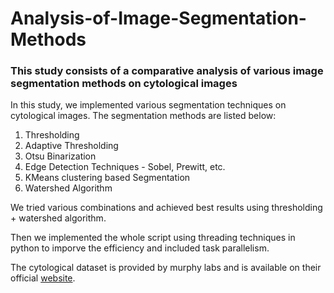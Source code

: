 # Analysis-of-Image-Segmentation-Methods
### This study consists of a comparative analysis of various image segmentation methods on cytological images

In this study, we implemented various segmentation techniques on cytological images. The segmentation methods are listed below:
1. Thresholding
2. Adaptive Thresholding
3. Otsu Binarization
4. Edge Detection Techniques - Sobel, Prewitt, etc.
5. KMeans clustering based Segmentation
6. Watershed Algorithm

We tried various combinations and achieved best results using thresholding + watershed algorithm.

Then we implemented the whole script using threading techniques in python to imporve the efficiency and included task parallelism.

The cytological dataset is provided by murphy labs and is available on their official [website](http://murphylab.web.cmu.edu/data/).

